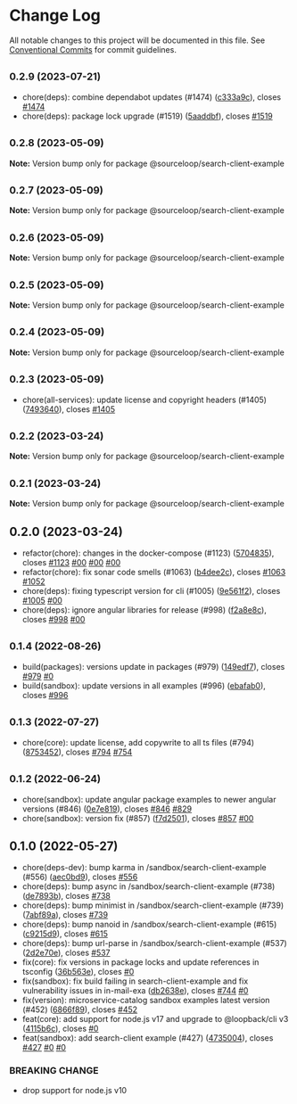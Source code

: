 # Change Log

All notable changes to this project will be documented in this file.
See [Conventional Commits](https://conventionalcommits.org) for commit guidelines.

## <small>0.2.9 (2023-07-21)</small>

* chore(deps): combine dependabot updates (#1474) ([c333a9c](https://github.com/sourcefuse/loopback4-microservice-catalog/commit/c333a9c)), closes [#1474](https://github.com/sourcefuse/loopback4-microservice-catalog/issues/1474)
* chore(deps): package lock upgrade (#1519) ([5aaddbf](https://github.com/sourcefuse/loopback4-microservice-catalog/commit/5aaddbf)), closes [#1519](https://github.com/sourcefuse/loopback4-microservice-catalog/issues/1519)





## <small>0.2.8 (2023-05-09)</small>

**Note:** Version bump only for package @sourceloop/search-client-example





## <small>0.2.7 (2023-05-09)</small>

**Note:** Version bump only for package @sourceloop/search-client-example





## <small>0.2.6 (2023-05-09)</small>

**Note:** Version bump only for package @sourceloop/search-client-example





## <small>0.2.5 (2023-05-09)</small>

**Note:** Version bump only for package @sourceloop/search-client-example





## <small>0.2.4 (2023-05-09)</small>

**Note:** Version bump only for package @sourceloop/search-client-example





## <small>0.2.3 (2023-05-09)</small>

* chore(all-services): update license and copyright headers (#1405) ([7493640](https://github.com/sourcefuse/loopback4-microservice-catalog/commit/7493640)), closes [#1405](https://github.com/sourcefuse/loopback4-microservice-catalog/issues/1405)





## <small>0.2.2 (2023-03-24)</small>

**Note:** Version bump only for package @sourceloop/search-client-example





## <small>0.2.1 (2023-03-24)</small>

**Note:** Version bump only for package @sourceloop/search-client-example





## 0.2.0 (2023-03-24)

* refactor(chore): changes in the docker-compose (#1123) ([5704835](https://github.com/sourcefuse/loopback4-microservice-catalog/commit/5704835)), closes [#1123](https://github.com/sourcefuse/loopback4-microservice-catalog/issues/1123) [#00](https://github.com/sourcefuse/loopback4-microservice-catalog/issues/00) [#00](https://github.com/sourcefuse/loopback4-microservice-catalog/issues/00) [#00](https://github.com/sourcefuse/loopback4-microservice-catalog/issues/00)
* refactor(chore): fix sonar code smells (#1063) ([b4dee2c](https://github.com/sourcefuse/loopback4-microservice-catalog/commit/b4dee2c)), closes [#1063](https://github.com/sourcefuse/loopback4-microservice-catalog/issues/1063) [#1052](https://github.com/sourcefuse/loopback4-microservice-catalog/issues/1052)
* chore(deps): fixing typescript version for cli (#1005) ([9e561f2](https://github.com/sourcefuse/loopback4-microservice-catalog/commit/9e561f2)), closes [#1005](https://github.com/sourcefuse/loopback4-microservice-catalog/issues/1005) [#00](https://github.com/sourcefuse/loopback4-microservice-catalog/issues/00)
* chore(deps): ignore angular libraries for release (#998) ([f2a8e8c](https://github.com/sourcefuse/loopback4-microservice-catalog/commit/f2a8e8c)), closes [#998](https://github.com/sourcefuse/loopback4-microservice-catalog/issues/998) [#00](https://github.com/sourcefuse/loopback4-microservice-catalog/issues/00)





## <small>0.1.4 (2022-08-26)</small>

* build(packages): versions update in packages (#979) ([149edf7](https://github.com/sourcefuse/loopback4-microservice-catalog/commit/149edf7)), closes [#979](https://github.com/sourcefuse/loopback4-microservice-catalog/issues/979) [#0](https://github.com/sourcefuse/loopback4-microservice-catalog/issues/0)
* build(sandbox): update versions in all examples (#996) ([ebafab0](https://github.com/sourcefuse/loopback4-microservice-catalog/commit/ebafab0)), closes [#996](https://github.com/sourcefuse/loopback4-microservice-catalog/issues/996)





## <small>0.1.3 (2022-07-27)</small>

* chore(core): update license, add copywrite to all ts files (#794) ([8753452](https://github.com/sourcefuse/loopback4-microservice-catalog/commit/8753452)), closes [#794](https://github.com/sourcefuse/loopback4-microservice-catalog/issues/794) [#754](https://github.com/sourcefuse/loopback4-microservice-catalog/issues/754)





## <small>0.1.2 (2022-06-24)</small>

* chore(sandbox): update angular package examples to newer angular versions (#846) ([0e7e819](https://github.com/sourcefuse/loopback4-microservice-catalog/commit/0e7e819)), closes [#846](https://github.com/sourcefuse/loopback4-microservice-catalog/issues/846) [#829](https://github.com/sourcefuse/loopback4-microservice-catalog/issues/829)
* chore(sandbox): version fix (#857) ([f7d2501](https://github.com/sourcefuse/loopback4-microservice-catalog/commit/f7d2501)), closes [#857](https://github.com/sourcefuse/loopback4-microservice-catalog/issues/857) [#00](https://github.com/sourcefuse/loopback4-microservice-catalog/issues/00)





## 0.1.0 (2022-05-27)

* chore(deps-dev): bump karma in /sandbox/search-client-example (#556) ([aec0bd9](https://github.com/sourcefuse/loopback4-microservice-catalog/commit/aec0bd9)), closes [#556](https://github.com/sourcefuse/loopback4-microservice-catalog/issues/556)
* chore(deps): bump async in /sandbox/search-client-example (#738) ([de7893b](https://github.com/sourcefuse/loopback4-microservice-catalog/commit/de7893b)), closes [#738](https://github.com/sourcefuse/loopback4-microservice-catalog/issues/738)
* chore(deps): bump minimist in /sandbox/search-client-example (#739) ([7abf89a](https://github.com/sourcefuse/loopback4-microservice-catalog/commit/7abf89a)), closes [#739](https://github.com/sourcefuse/loopback4-microservice-catalog/issues/739)
* chore(deps): bump nanoid in /sandbox/search-client-example (#615) ([c9215d9](https://github.com/sourcefuse/loopback4-microservice-catalog/commit/c9215d9)), closes [#615](https://github.com/sourcefuse/loopback4-microservice-catalog/issues/615)
* chore(deps): bump url-parse in /sandbox/search-client-example (#537) ([2d2e70e](https://github.com/sourcefuse/loopback4-microservice-catalog/commit/2d2e70e)), closes [#537](https://github.com/sourcefuse/loopback4-microservice-catalog/issues/537)
* fix(core): fix versions in package locks and update references in tsconfig ([36b563e](https://github.com/sourcefuse/loopback4-microservice-catalog/commit/36b563e)), closes [#0](https://github.com/sourcefuse/loopback4-microservice-catalog/issues/0)
* fix(sandbox): fix build failing in search-client-example and fix vulnerability issues in in-mail-exa ([db2638e](https://github.com/sourcefuse/loopback4-microservice-catalog/commit/db2638e)), closes [#744](https://github.com/sourcefuse/loopback4-microservice-catalog/issues/744) [#0](https://github.com/sourcefuse/loopback4-microservice-catalog/issues/0)
* fix(version): microservice-catalog sandbox examples latest version (#452) ([6866f89](https://github.com/sourcefuse/loopback4-microservice-catalog/commit/6866f89)), closes [#452](https://github.com/sourcefuse/loopback4-microservice-catalog/issues/452)
* feat(core): add support for node.js v17 and upgrade to @loopback/cli v3 ([4115b6c](https://github.com/sourcefuse/loopback4-microservice-catalog/commit/4115b6c)), closes [#0](https://github.com/sourcefuse/loopback4-microservice-catalog/issues/0)
* feat(sandbox): add search-client example (#427) ([4735004](https://github.com/sourcefuse/loopback4-microservice-catalog/commit/4735004)), closes [#427](https://github.com/sourcefuse/loopback4-microservice-catalog/issues/427) [#0](https://github.com/sourcefuse/loopback4-microservice-catalog/issues/0) [#0](https://github.com/sourcefuse/loopback4-microservice-catalog/issues/0)


### BREAKING CHANGE

* drop support for node.js v10
